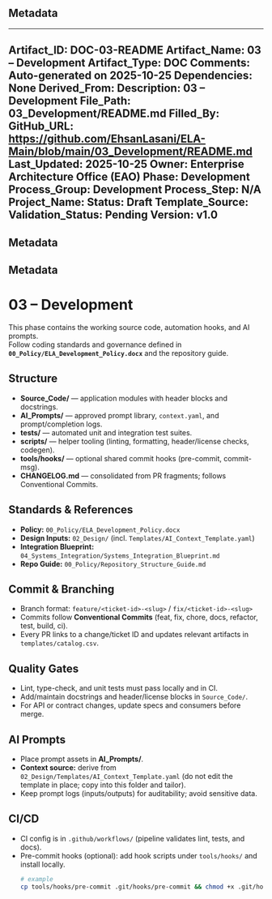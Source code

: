 ## Metadata
---
Artifact_ID: DOC-03-README
Artifact_Name: 03 – Development
Artifact_Type: DOC
Comments: Auto-generated on 2025-10-25
Dependencies: None
Derived_From: 
Description: 03 – Development
File_Path: 03_Development/README.md
Filled_By: 
GitHub_URL: https://github.com/EhsanLasani/ELA-Main/blob/main/03_Development/README.md
Last_Updated: 2025-10-25
Owner: Enterprise Architecture Office (EAO)
Phase: Development
Process_Group: Development
Process_Step: N/A
Project_Name: 
Status: Draft
Template_Source: 
Validation_Status: Pending
Version: v1.0
---
## Metadata
## Metadata
# 03 – Development

This phase contains the working source code, automation hooks, and AI prompts.  
Follow coding standards and governance defined in **`00_Policy/ELA_Development_Policy.docx`** and the repository guide.

## Structure
- **Source_Code/** — application modules with header blocks and docstrings.
- **AI_Prompts/** — approved prompt library, `context.yaml`, and prompt/completion logs.
- **tests/** — automated unit and integration test suites.
- **scripts/** — helper tooling (linting, formatting, header/license checks, codegen).
- **tools/hooks/** — optional shared commit hooks (pre-commit, commit-msg).
- **CHANGELOG.md** — consolidated from PR fragments; follows Conventional Commits.

## Standards & References
- **Policy:** `00_Policy/ELA_Development_Policy.docx`
- **Design Inputs:** `02_Design/` (incl. `Templates/AI_Context_Template.yaml`)
- **Integration Blueprint:** `04_Systems_Integration/Systems_Integration_Blueprint.md`
- **Repo Guide:** `00_Policy/Repository_Structure_Guide.md`

## Commit & Branching
- Branch format: `feature/<ticket-id>-<slug>` / `fix/<ticket-id>-<slug>`
- Commits follow **Conventional Commits** (feat, fix, chore, docs, refactor, test, build, ci).
- Every PR links to a change/ticket ID and updates relevant artifacts in `templates/catalog.csv`.

## Quality Gates
- Lint, type-check, and unit tests must pass locally and in CI.
- Add/maintain docstrings and header/license blocks in `Source_Code/`.
- For API or contract changes, update specs and consumers before merge.

## AI Prompts
- Place prompt assets in **AI_Prompts/**.
- **Context source:** derive from `02_Design/Templates/AI_Context_Template.yaml` (do not edit the template in place; copy into this folder and tailor).
- Keep prompt logs (inputs/outputs) for auditability; avoid sensitive data.

## CI/CD
- CI config is in `.github/workflows/` (pipeline validates lint, tests, and docs).
- Pre-commit hooks (optional): add hook scripts under `tools/hooks/` and install locally.
  ```bash
  # example
  cp tools/hooks/pre-commit .git/hooks/pre-commit && chmod +x .git/hooks/pre-commit
